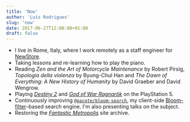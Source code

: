 ```yaml
---
title: 'Now'
author: 'Luís Rodrigues'
slug: 'now'
date: 2017-06-27T12:00:00+01:00
draft: false
---
```


- I live in Rome, Italy, where I work remotely as a staff engineer for [NewStore](https://www.newstore.com/).
- Taking lessons and re-learning how to play the piano.
- Reading _Zen and the Art of Motorcycle Maintenance_ by Robert Pirsig, _Topologia della violenza_ by Byung-Chul Han and _The Dawn of Everything: A New History of Humanity_ by David Graeber and David Wengrow.
- Playing [_Destiny 2_](https://www.destinythegame.com) and [_God of War Ragnarök_](https://godofwar.playstation.com/) on the PlayStation 5.
- Continuously improving [`@pacote/bloom-search`](https://www.npmjs.com/package/@pacote/bloom-search), my client-side [Bloom-filter](https://en.wikipedia.org/wiki/Bloom_filter)–based search engine. I'm also presenting talks on the subject.
- Restoring the [_Fantastic Metropolis_](https://fantasticmetropolis.com/) site archive.
